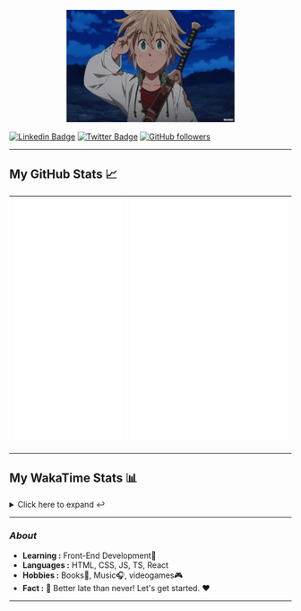 <p align="center">
  <img width="300" height="200" src="https://github.com/LOsioChico/LOsioChico/blob/main/meliodas-yo-zeldris.gif">
</p>

[![Linkedin Badge](https://img.shields.io/badge/-LOsioChico-blue?style=flat-square&logo=Linkedin&logoColor=white&link=https://www.linkedin.com/in/losiochico//)](https://www.linkedin.com/in/losiochico/)
[![Twitter Badge](https://img.shields.io/badge/-osiochico-1ca0f1?style=flat-square&logo=twitter&logoColor=white&link=https://twitter.com/osiochico)](https://twitter.com/osiochico)
[![GitHub followers](https://img.shields.io/github/followers/LOsioChico.svg?style=social&label=Follow&maxAge=2592000)](https://github.com/LOsioChico?tab=followers)

---

## My GitHub Stats 📈

| ![](./assets/metrics.svg) | ![](./assets/metrics2.svg) |
| ------------------------- | -------------------------- |

---

## My WakaTime Stats 📊

<details>
<summary>Click here to expand ↩️</summary>
<br>

<!--START_SECTION:waka-->

![Code Time](http://img.shields.io/badge/Code%20Time-369%20hrs%2048%20mins-blue)

![Lines of code](https://img.shields.io/badge/From%20Hello%20World%20I%27ve%20Written-11.1%20thousand%20lines%20of%20code-blue)

**🐱 My GitHub Data**

> 📦 3.2 kB Used in GitHub's Storage
>
> 🏆 84 Contributions in the Year 2023
>
> 🚫 Not Opted to Hire
>
> 📜 7 Public Repositories
>
> 🔑 1 Private Repositories
>
> **I'm an Early 🐤**

```text
🌞 Morning                24 commits          ████████░░░░░░░░░░░░░░░░░   32.43 %
🌆 Daytime                19 commits          ██████░░░░░░░░░░░░░░░░░░░   25.68 %
🌃 Evening                26 commits          █████████░░░░░░░░░░░░░░░░   35.14 %
🌙 Night                  5 commits           ██░░░░░░░░░░░░░░░░░░░░░░░   06.76 %
```

📅 **I'm Most Productive on Thursday**

```text
Monday                   11 commits          ████░░░░░░░░░░░░░░░░░░░░░   14.86 %
Tuesday                  12 commits          ████░░░░░░░░░░░░░░░░░░░░░   16.22 %
Wednesday                14 commits          █████░░░░░░░░░░░░░░░░░░░░   18.92 %
Thursday                 17 commits          ██████░░░░░░░░░░░░░░░░░░░   22.97 %
Friday                   12 commits          ████░░░░░░░░░░░░░░░░░░░░░   16.22 %
Saturday                 5 commits           ██░░░░░░░░░░░░░░░░░░░░░░░   06.76 %
Sunday                   3 commits           █░░░░░░░░░░░░░░░░░░░░░░░░   04.05 %
```

📊 **This Week I Spent My Time On**

```text
💬 Programming Languages:
TypeScript               7 hrs 18 mins       ████████████████████░░░░░   78.01 %
JSON                     1 hr                ███░░░░░░░░░░░░░░░░░░░░░░   10.77 %
Other                    29 mins             █░░░░░░░░░░░░░░░░░░░░░░░░   05.23 %
YAML                     11 mins             █░░░░░░░░░░░░░░░░░░░░░░░░   02.01 %
CSS                      10 mins             ░░░░░░░░░░░░░░░░░░░░░░░░░   01.89 %
```

**I Mostly Code in JavaScript**

```text
JavaScript               7 repos             ██████████████████░░░░░░░   70.00 %
CSS                      2 repos             █████░░░░░░░░░░░░░░░░░░░░   20.00 %
TypeScript               1 repo              ██░░░░░░░░░░░░░░░░░░░░░░░   10.00 %
```

Last Updated on 27/05/2023 06:33:57 UTC

<!--END_SECTION:waka-->

## </details>

---

### <i>About</i>

- **Learning :** Front-End Development🎨
- **Languages :** HTML, CSS, JS, TS, React
- **Hobbies :** Books📕, Music🎧, videogames🎮
- **Fact :** 🚀 Better late than never! Let's get started. ❤️

---
